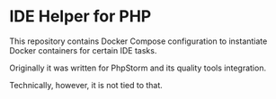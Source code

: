 # IDE Helper for PHP

This repository contains Docker Compose configuration to instantiate Docker containers for certain IDE tasks.

Originally it was written for PhpStorm and its quality tools integration.

Technically, however, it is not tied to that.
